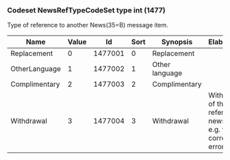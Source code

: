 ### Codeset NewsRefTypeCodeSet type int (1477)

Type of reference to another News(35=B) message item.

| Name          | Value | Id      | Sort | Synopsis       | Elaboration                                                       |
|---------------|-------|---------|------|----------------|-------------------------------------------------------------------|
| Replacement   | 0     | 1477001 | 0    | Replacement    |                                                                   |
| OtherLanguage | 1     | 1477002 | 1    | Other language |                                                                   |
| Complimentary | 2     | 1477003 | 2    | Complimentary  |                                                                   |
| Withdrawal    | 3     | 1477004 | 3    | Withdrawal     | Withdrawal of the referenced news item, e.g. to correct an error. |

